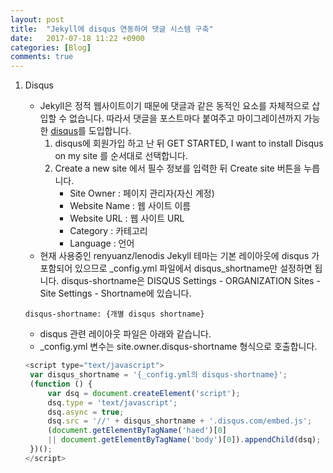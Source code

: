 ```yaml
---
layout:	post
title:	"Jekyll에 disqus 연동하여 댓글 시스템 구축"
date:	2017-07-18 11:22 +0900
categories: [Blog]
comments: true
---
```


1. Disqus

   * Jekyll은 정적 웹사이트이기 때문에 댓글과 같은 동적인 요소를 자체적으로 삽입할 수 없습니다. 따라서 댓글을 포스트마다 붙여주고 마이그레이션까지 가능한 [disqus](https://disqus.com/)를 도입합니다.
     1. disqus에 회원가입 하고 난 뒤 GET STARTED, I want to install Disqus on my site 를 순서대로 선택합니다.
     2. Create a new site 에서 필수 정보를 입력한 뒤 Create site 버튼을 누릅니다.
        *  Site Owner : 페이지 관리자(자신 계정)
        *  Website Name : 웹 사이트 이름
        *  Website URL : 웹 사이트 URL
        *  Category : 카테고리
        *  Language : 언어
   * 현재 사용중인 renyuanz/lenodis Jekyll 테마는 기본 레이아웃에 disqus 가 포함되어 있으므로 _config.yml 파일에서 disqus_shortname만 설정하면 됩니다. disqus-shortname은 DISQUS Settings - ORGANIZATION Sites - Site Settings - Shortname에 있습니다.

   ```
   disqus-shortname: {개별 disqus shortname}
   ```

   * disqus 관련 레이아웃 파일은 아래와 같습니다.
   * _config.yml 변수는 site.owner.disqus-shortname 형식으로 호출합니다.

   ```javascript
   <script type="text/javascript">
   	var disqus_shortname = '{_config.yml의 disqus-shortname}';
   	(function () {
   		var dsq = document.createElement('script');
   		dsq.type = 'text/javascript';
   		dsq.async = true;
   		dsq.src = '//' + disqus_shortname + '.disqus.com/embed.js';
   		(document.getElementByTagName('haed')[0]
   		|| document.getElementByTagName('body')[0]).appendChild(dsq);
   	})();
   </script>
   ```

